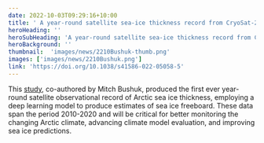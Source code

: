 ```yaml
---
date: 2022-10-03T09:29:16+10:00
title: ' A year-round satellite sea-ice thickness record from CryoSat-2'
heroHeading: ''
heroSubHeading: 'A year-round satellite sea-ice thickness record from CryoSat-2'
heroBackground: ''
thumbnail:  'images/news/2210Bushuk-thumb.png'
images: ['images/news/2210Bushuk.png']
link: 'https://doi.org/10.1038/s41586-022-05058-5'
---
```


This [study](https://doi.org/10.1038/s41586-022-05058-5), co-authored by Mitch Bushuk, produced the first ever year-round satellite observational record of Arctic sea ice thickness, employing a deep learning model to produce estimates of sea ice freeboard. These data span the period 2010-2020 and will be critical for better monitoring the changing Arctic climate, advancing climate model evaluation, and improving sea ice predictions.
